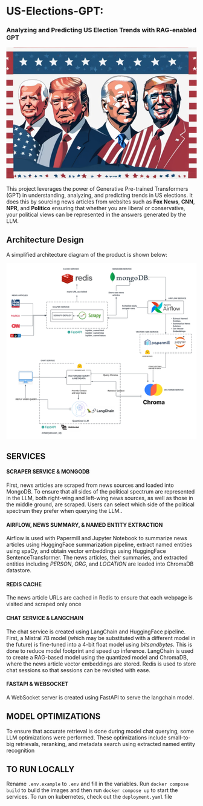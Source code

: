 # US-Elections-GPT: 
### Analyzing and Predicting US Election Trends with RAG-enabled GPT

![Header Image](docs/img/background_image.png) 

This project leverages the power of Generative Pre-trained Transformers (GPT) 
in understanding, analyzing, and predicting trends in US elections. It does this by sourcing news articles from 
websites such as **Fox News**, **CNN**, **NPR**, and **Politico** ensuring that whether you are liberal or conservative, 
your political views can be represented in the answers generated by the LLM.

## Architecture Design
A simplified architecture diagram of the product is shown below:

![Simplified Architecture Diagram](docs/img/architecture-diagram.png)

## SERVICES

#### SCRAPER SERVICE & MONGODB
First, news articles are scraped from news sources and loaded into MongoDB. To ensure that all sides of the political 
spectrum are represented in the LLM, both right-wing and left-wing news sources, as well as those in the middle ground, 
are scraped. Users can select which side of the political spectrum they prefer when querying the LLM..


#### AIRFLOW, NEWS SUMMARY, & NAMED ENTITY EXTRACTION
Airflow is used with Papermill and Jupyter Notebook to summarize news articles using HuggingFace summarization pipeline,
extract named entities using spaCy, and obtain vector embeddings using HuggingFace SentenceTransformer. The news articles,
their summaries, and extracted entities including *_PERSON_*, *_ORG_*, and *_LOCATION_* are loaded into ChromaDB datastore.


#### REDIS CACHE
The news article URLs are cached in Redis to ensure that each webpage is visited and scraped only once 


#### CHAT SERVICE & LANGCHAIN
The chat service is created using LangChain and HuggingFace pipeline. First, a  Mistral 7B model (which may be 
substituted with a different model in the future) is fine-tuned into a 4-bit float model using *_bitsandbytes_*. This is 
done to reduce model footprint and speed up inference. 
LangChain is used to create a RAG-based model using the quantized model and ChromaDB, where the news article vector 
embeddings are stored. Redis is used to store chat sessions so that sessions can be revisited with ease.


#### FASTAPI & WEBSOCKET
A WebSocket server is created using FastAPI to serve the langchain model. 


## MODEL OPTIMIZATIONS
To ensure that accurate retrieval is done during model chat querying, some LLM optimizations were performed. These optimizations
include small-to-big retrievals, reranking, and metadata search using extracted named entity recognition


## TO RUN LOCALLY
Rename `.env.example` to `.env` and fill in the variables. Run `docker compose build` to build the images and then run 
`docker compose up` to start the services. 
To run on kubernetes, check out the `deployment.yaml` file